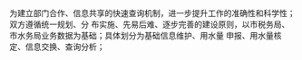 为建立部门合作、信息共享的快速查询机制，进一步提升工作的准确性和科学性；双方遵循统一规划、分 布实施、先易后难、逐步完善的建设原则，以市税务局、市水务局业务数据为基础；具体划分为基础信息维护、用水量 申报、用水量核定、信息交换、查询分析； 
